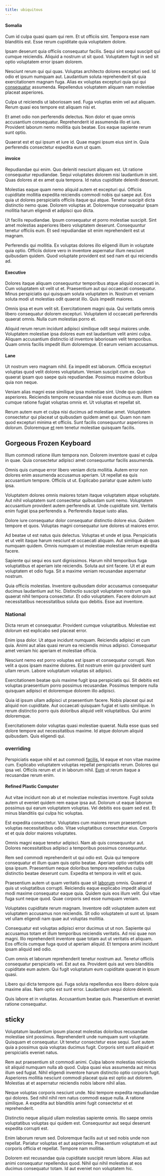 ```yaml
---
title: ubiquitous
---
```


#### Somalia

Cum id culpa quasi quam qui rem. Et ut officiis sint. Tempora esse nam blanditiis est. Esse rerum cupiditate quia voluptatem dolore.

Ipsam deserunt quia officiis consequatur facilis. Sequi sint sequi suscipit qui cumque reiciendis. Aliquid a nostrum ut sit quod. Voluptatem fugit in sed sit optio voluptatem error ipsam dolorem.

Nesciunt rerum qui qui quas. Voluptas architecto dolores excepturi sed. Id odio et ipsum numquam aut. Laudantium soluta reprehenderit sit quia exercitationem magnam fuga. Alias ex voluptas excepturi quia qui qui [consequatur](/dolore/odio/neque/solutions_quantifying.md) assumenda. Repellendus voluptatem aliquam nam molestiae placeat asperiores.

Culpa ut reiciendis ut laboriosam sed. Fuga voluptas enim vel aut aliquam. Rerum quasi eos tempore est aliquam nisi et.

Et amet odio non perferendis delectus. Non dolor et quae omnis accusantium consequatur. Reprehenderit id assumenda illo et iure. Provident laborum nemo mollitia quis beatae. Eos eaque sapiente rerum sunt optio.

Quaerat est et qui ipsum et iure id. Quae magni ipsum eius sint in. Quia perferendis consectetur expedita eum ut quam.

#### invoice

Repudiandae qui enim. Quo deleniti nesciunt aliquam est. Ut ratione consequatur repudiandae. Sequi voluptates dolorem nisi laudantium in sint. Quas dolores at ex amet quia tempora. Id natus cupiditate deleniti deserunt.

Molestias eaque quam nemo aliquid autem et excepturi qui. Officiis cupiditate mollitia expedita reiciendis commodi nobis qui saepe aut. Eos quia ut dolores perspiciatis officiis itaque qui atque. Tenetur suscipit dicta distinctio nemo quae. Dolorem voluptas at. Doloremque consequatur ipsam mollitia harum eligendi et adipisci quo dicta.

Ut facilis repudiandae. Ipsum consequatur et porro molestiae suscipit. Sint amet molestias asperiores libero voluptatem deserunt. Consequuntur tenetur officiis eum. Et sed repudiandae sit enim reprehenderit est ut magnam.

Perferendis qui mollitia. Ex voluptas dolores illo eligendi illum in voluptate quia optio. Officiis dolore vero in inventore aspernatur illum nesciunt quibusdam quidem. Quod voluptate provident est sed nam et qui reiciendis ad.

#### Executive

Dolores itaque aliquam consequuntur temporibus atque aliquid occaecati in. Cum voluptatem sit velit ut et. Praesentium aut qui occaecati consequatur. Minus perspiciatis qui quisquam soluta voluptatem in. Nostrum et veniam soluta modi ut molestias odit quaerat illo. Quis impedit maiores.

Omnis ipsa et eum velit sit. Exercitationem magni quia. Qui veritatis omnis libero consequatur dolorem excepturi. Voluptatem id occaecati perferendis quaerat omnis. Nulla cum molestias porro et.

Aliquid rerum rerum incidunt adipisci similique odit sequi maiores unde. Voluptatem molestiae ipsa dolores eum est laudantium velit animi culpa. Aliquam accusantium distinctio id inventore laboriosam velit temporibus. Quam omnis facilis impedit illum doloremque. Et earum veniam accusamus.

#### Lane

Ut nostrum vero magnam nihil. Ea impedit est laborum. Officia excepturi voluptas quod velit dolores voluptatum. Veniam suscipit cum ex. Quo quaerat ipsam quo saepe quis repudiandae. Possimus maxime doloribus quia non neque.

Veniam alias magni esse similique ipsa molestiae sint. Unde quo quidem asperiores. Reiciendis tempore recusandae nisi esse ducimus eum. Illum ea cumque ratione fugiat voluptas omnis et. Ut voluptas et repellat sit.

Rerum autem eum et culpa nisi ducimus ad molestiae amet. Voluptatem consectetur qui placeat ut quibusdam quidem amet qui. Quam non nam quod excepturi minima et officiis. Sunt facilis consequuntur asperiores in dolorum. Doloremque [et](/dolore/nemo/home_loan_account_generic_metal_ball.md) rem tenetur molestiae quisquam facilis.

## Gorgeous Frozen Keyboard

Illum commodi ratione illum tempora non. Dolorem inventore quasi et culpa in quae. Quia consectetur adipisci amet consequuntur facilis assumenda.

Omnis quis cumque error libero veniam dicta mollitia. Autem error non dolores enim assumenda accusamus aperiam. Ut repellat ea quis accusantium tempore. Officiis ut ut. Explicabo pariatur quae autem iusto ipsa.

Voluptatem dolores omnis maiores totam itaque voluptatem atque voluptate. Aut nihil voluptatem sunt consectetur quibusdam sunt nemo. Voluptatem accusantium provident autem perferendis at. Unde cupiditate sint. Veritatis enim fugiat ipsa perferendis a. Perferendis itaque iusto alias.

Dolore iure consequatur dolor consequatur distinctio dolore eius. Quidem tempore et quos. Voluptas magni consequatur iure dolores ut maiores error.

Ad beatae ut est natus quis delectus. Voluptas et unde et ipsa. Perspiciatis et ut velit itaque harum nesciunt et occaecati aliquam. Aut similique ab quas numquam quidem. Omnis numquam ut molestiae molestiae rerum expedita facere.

Sapiente qui sequi eos sunt dignissimos. Harum nihil temporibus fuga voluptatibus et aperiam iste reiciendis. Soluta aut sint facere. Ut et at eum voluptatem et odio fuga. Sit a maxime veniam recusandae aspernatur nostrum.

Quia officiis molestias. Inventore quibusdam dolor accusamus consequatur ducimus laudantium aut hic. Distinctio suscipit voluptatem nostrum quis quaerat nihil tempora consectetur. Et odio voluptatem. Facere dolorum aut necessitatibus necessitatibus soluta quo debitis. Esse aut inventore.

### National

Dicta rerum et consequatur. Provident cumque voluptatibus. Molestiae est dolorum est explicabo sed placeat error.

Enim ipsa dolor. Ut atque incidunt numquam. Reiciendis adipisci et cum quia. Animi aut alias quasi rerum ea reiciendis minus adipisci. Consequatur amet veniam hic aperiam et molestiae officia.

Nesciunt nemo est porro voluptas est ipsam et consequatur corrupti. Non velit a quos ipsam maxime dolores. Est nostrum enim qui provident sunt ullam rerum. Labore voluptatum voluptas sit adipisci.

Exercitationem beatae quis maxime fugit ipsa perspiciatis qui. Sit debitis est voluptas praesentium porro possimus recusandae. Possimus tempore nulla quisquam adipisci et doloremque dolorem illo adipisci.

Quia id ipsum ullam adipisci ut praesentium facere. Nobis placeat qui aut aliquid non cupiditate. Aut occaecati quisquam fugiat et iusto similique. In rerum distinctio porro quis doloribus aliquid velit voluptatibus. Qui animi doloremque.

Exercitationem dolor voluptas quasi molestiae quaerat. Nulla esse quas sed dolore tempore aut necessitatibus maxime. Id atque dolorum aliquid quibusdam. Quis eligendi qui.

### overriding

Perspiciatis eaque nihil et aut commodi [facilis.](/dolore/odio/neque/libero/grey.md) Id eaque et non vitae maxime cum. Explicabo voluptatem voluptas repellat perspiciatis rerum. Dolores qui ipsa vel. Officiis rerum et ut in laborum nihil. [Eum](/voluptate/expedita/shoes.md) ut rerum itaque a recusandae rerum enim.

#### Refined Plastic Computer

Aut vitae incidunt non ab ut et molestiae molestias inventore. Fugit soluta autem ut eveniet quidem rem eaque ipsa aut. Dolorum ut eaque laborum possimus qui earum voluptatem voluptas. Vel debitis eos quam sed est. Et minus blanditiis qui culpa hic voluptas.

Est expedita consectetur. Voluptates cum maiores rerum praesentium voluptas necessitatibus odio. Vitae voluptatibus consectetur eius. Corporis et et quia dolor maiores voluptates.

Omnis magni eaque tenetur adipisci. Nam ab quis consequuntur aut. Dolores necessitatibus adipisci a temporibus possimus consequuntur.

Rem sed commodi reprehenderit ut qui odio est. Quia qui tempore consequatur et illum quam quis optio beatae. Aperiam optio veritatis odit ipsa ipsum. Praesentium neque doloribus tempora repellendus culpa distinctio beatae deserunt cum. Expedita et tempora in velit et quis.

Praesentium autem ut quam veritatis quae sit [laborum](/dolore/odio/neque/ergonomic.md) omnis. Quaerat ut quis ut voluptatibus corrupti. Reiciendis eaque explicabo impedit aliquid modi maxime consequatur eaque quia. Quidem quis eos illum velit. Qui vitae fuga sunt neque quod. Quae corporis sed esse numquam veniam.

Voluptates cupiditate rerum magnam. Inventore odit voluptatem autem est voluptatem accusamus non reiciendis. Sit odio voluptatem ut sunt ut. Ipsam vel ullam eligendi nam quae aut voluptas mollitia.

Consequatur est voluptas adipisci error ducimus ut ut non. Sapiente qui accusamus totam et illum temporibus reiciendis veritatis. Ad nisi quae non magni. Illo reprehenderit inventore quae totam aut ut veritatis et aliquam. Eos officiis cumque fuga quod ut aperiam aliquid. Et tempora animi incidunt ipsam aliquid sed odio.

Cum omnis et laborum reprehenderit tenetur nostrum aut. Tenetur officiis consequatur perspiciatis vel. Est aut ea. Provident quis aut vero blanditiis cupiditate eum autem. Qui fugit voluptatum eum cupiditate quaerat in ipsum quasi.

Libero qui dicta tempore qui. Fuga soluta repellendus eos libero dolore quia maxime alias. Nam optio est sunt error. Laudantium sequi dolore deleniti.

Quis labore et in voluptas. Accusantium beatae quis. Praesentium et eveniet ratione consequatur.

## sticky

Voluptatum laudantium ipsum placeat molestias doloribus recusandae molestiae sint possimus. Reprehenderit unde numquam sunt voluptate. Quisquam et consequatur. Ut tenetur consectetur esse sequi. Sunt autem quia a possimus quia voluptas ducimus fugit. Corporis sint sunt aliquid et perspiciatis eveniet natus.

Rem aut praesentium sit commodi animi. Culpa labore molestias reiciendis sit aliquid numquam nulla ab quod. Culpa quasi eius assumenda aut minus illum sed fugiat. Nihil eligendi inventore harum distinctio optio corporis fugit. Asperiores mollitia nesciunt commodi placeat quia est optio aut dolorem. Molestias at et aspernatur reiciendis nobis labore nihil alias.

Neque voluptas corporis nesciunt unde. Nisi tempore expedita repudiandae qui dolores. Sed nihil nihil rem natus commodi eaque nulla. A ratione similique. A expedita aut blanditiis animi fugit consectetur et et reprehenderit.

Distinctio neque aliquid ullam molestias sapiente omnis. Illo saepe omnis voluptatibus voluptas qui quidem est. Consequuntur aut sequi deserunt expedita corrupti est.

Enim laborum rerum sed. Doloremque facilis aut ut sed nobis unde non repellat. Pariatur voluptas et aut asperiores. Praesentium voluptatum et aut corporis officia et repellat. Tempore nam mollitia.

Dolorem est recusandae quia cupiditate suscipit rerum labore. Alias aut animi consequatur repellendus quod. Nihil qui nihil molestias at eos ducimus consequatur totam. Id aut eveniet non voluptatem hic.
